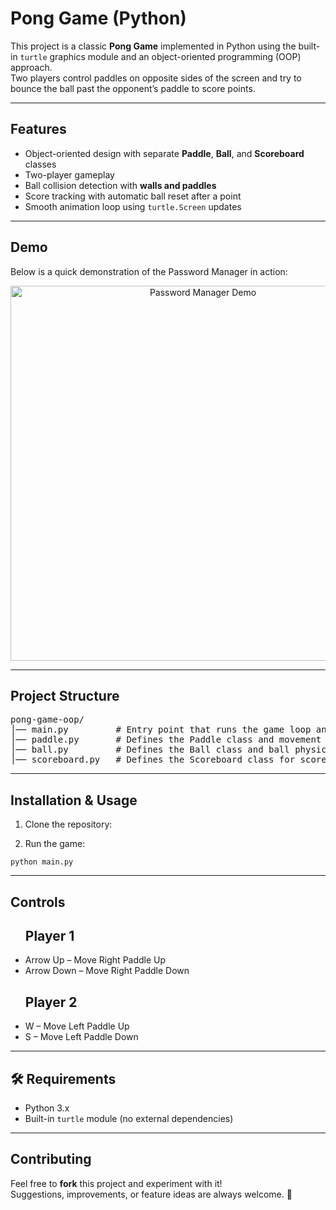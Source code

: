 <h1>Pong Game (Python)</h1>

<p>
  This project is a classic <strong>Pong Game</strong> implemented in Python using the built-in 
  <code>turtle</code> graphics module and an object-oriented programming (OOP) approach.<br>
  Two players control paddles on opposite sides of the screen and try to bounce the ball past 
  the opponent’s paddle to score points.
</p>

<hr>

<h2>Features</h2>
<ul>
  <li>Object-oriented design with separate <strong>Paddle</strong>, <strong>Ball</strong>, and <strong>Scoreboard</strong> classes</li>
  <li>Two-player gameplay </li>
  <li>Ball collision detection with <strong>walls and paddles</strong></li>
  <li>Score tracking with automatic ball reset after a point</li>
  <li>Smooth animation loop using <code>turtle.Screen</code> updates</li>
</ul>

<hr>

<h2> Demo</h2>

<p>
  Below is a quick demonstration of the Password Manager in action:
</p>

<p align="center">
  <img src="https://media.giphy.com/media/0QQH3A1PSQYuBUPW4J/giphy.gif" 
       alt="Password Manager Demo" 
       width="600">
</p>

<hr>

<h2>Project Structure</h2>
<pre>
pong-game-oop/
│── main.py         # Entry point that runs the game loop and handles user input
│── paddle.py       # Defines the Paddle class and movement logic
│── ball.py         # Defines the Ball class and ball physics
│── scoreboard.py   # Defines the Scoreboard class for score tracking
</pre>

<hr>

<h2>Installation &amp; Usage</h2>
<ol>
  <li>Clone the repository:</li>
</ol>
<ol start="2">
  <li>Run the game:</li>
</ol>
<pre><code>python main.py
</code></pre>

<hr>

<h2>Controls</h2>
<ul>
  <h2>Player 1</h2>
  <li>Arrow Up – Move Right Paddle Up</li>
  <li>Arrow Down – Move Right Paddle Down</li>
  <h2>Player 2</h2>
  <li>W – Move Left Paddle Up</li>
  <li>S – Move Left Paddle Down</li>
</ul>

<hr>

<h2>🛠 Requirements</h2>
<ul>
  <li>Python 3.x</li>
  <li>Built-in <code>turtle</code> module (no external dependencies)</li>
</ul>

<hr>

<h2> Contributing</h2>
<p>
  Feel free to <strong>fork</strong> this project and experiment with it! <br>
  Suggestions, improvements, or feature ideas are always welcome. 🙌
</p>
